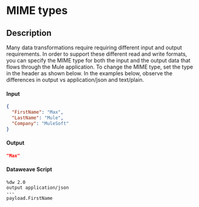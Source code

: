 # MIME types

## Description

Many data transformations require requiring different input and output requirements. In order to support these different read and write formats, you can specify the MIME type for both the input and the output data that flows through the Mule application. To change the MIME type, set the type in the header as shown below. In the examples below, observe the differences in output vs application/json and text/plain.

#### Input
``` json
{
  "FirstName": "Max",
  "LastName": "Mule",
  "Company": "MuleSoft"
}
```
#### Output

``` json
"Max"
```

#### Dataweave Script

```
%dw 2.0
output application/json
---
payload.FirstName
```